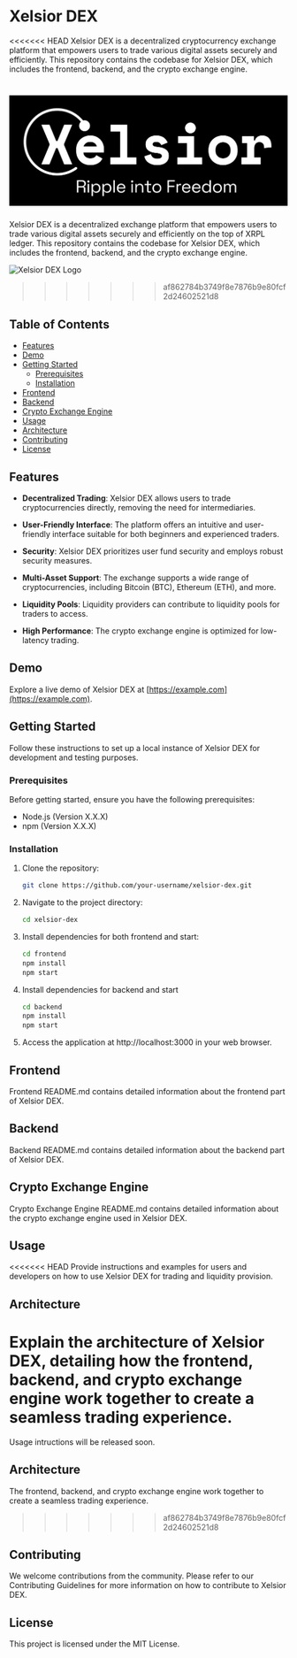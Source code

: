 # Xelsior DEX

<<<<<<< HEAD
Xelsior DEX is a decentralized cryptocurrency exchange platform that empowers users to trade various digital assets securely and efficiently. This repository contains the codebase for Xelsior DEX, which includes the frontend, backend, and the crypto exchange engine.

![Xelsior DEX Logo](xelsior-moto-logo.png)
=======
Xelsior DEX is a decentralized exchange platform that empowers users to trade various digital assets securely and efficiently on the top of XRPL ledger. This repository contains the codebase for Xelsior DEX, which includes the frontend, backend, and the crypto exchange engine.

![Xelsior DEX Logo](https://drive.google.com/file/d/1ilgG6QxBqK5VpHrx5s2ArU1ne2-2C0Wm/view?usp=sharing)
>>>>>>> af862784b3749f8e7876b9e80fcf2d24602521d8

## Table of Contents

- [Features](#features)
- [Demo](#demo)
- [Getting Started](#getting-started)
  - [Prerequisites](#prerequisites)
  - [Installation](#installation)
- [Frontend](#frontend)
- [Backend](#backend)
- [Crypto Exchange Engine](#crypto-exchange-engine)
- [Usage](#usage)
- [Architecture](#architecture)
- [Contributing](#contributing)
- [License](#license)

## Features

- **Decentralized Trading**: Xelsior DEX allows users to trade cryptocurrencies directly, removing the need for intermediaries.

- **User-Friendly Interface**: The platform offers an intuitive and user-friendly interface suitable for both beginners and experienced traders.

- **Security**: Xelsior DEX prioritizes user fund security and employs robust security measures.

- **Multi-Asset Support**: The exchange supports a wide range of cryptocurrencies, including Bitcoin (BTC), Ethereum (ETH), and more.

- **Liquidity Pools**: Liquidity providers can contribute to liquidity pools for traders to access.

- **High Performance**: The crypto exchange engine is optimized for low-latency trading.

## Demo

Explore a live demo of Xelsior DEX at [https://example.com](https://example.com).

## Getting Started

Follow these instructions to set up a local instance of Xelsior DEX for development and testing purposes.

### Prerequisites

Before getting started, ensure you have the following prerequisites:

- Node.js (Version X.X.X)
- npm (Version X.X.X)

### Installation

1. Clone the repository:

   ```bash
   git clone https://github.com/your-username/xelsior-dex.git

2. Navigate to the project directory:
   ```bash
   cd xelsior-dex
3. Install dependencies for both frontend and start:

   ```bash
   cd frontend
   npm install
   npm start

4. Install dependencies for backend and start
   
   ```bash
   cd backend
   npm install
   npm start

5. Access the application at http://localhost:3000 in your web browser.

## Frontend
Frontend README.md contains detailed information about the frontend part of Xelsior DEX.

## Backend
Backend README.md contains detailed information about the backend part of Xelsior DEX.

## Crypto Exchange Engine
Crypto Exchange Engine README.md contains detailed information about the crypto exchange engine used in Xelsior DEX.

## Usage
<<<<<<< HEAD
Provide instructions and examples for users and developers on how to use Xelsior DEX for trading and liquidity provision.

## Architecture
Explain the architecture of Xelsior DEX, detailing how the frontend, backend, and crypto exchange engine work together to create a seamless trading experience.
=======
Usage intructions will be released soon.

## Architecture
 The frontend, backend, and crypto exchange engine work together to create a seamless trading experience.
>>>>>>> af862784b3749f8e7876b9e80fcf2d24602521d8

## Contributing
We welcome contributions from the community. Please refer to our Contributing Guidelines for more information on how to contribute to Xelsior DEX.

## License
This project is licensed under the MIT License.
